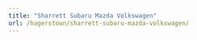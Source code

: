 ```yaml
---
title: "Sharrett Subaru Mazda Volkswagen"
url: /hagerstown/sharrett-subaru-mazda-volkswagen/
---
```

